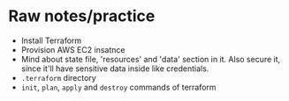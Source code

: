 # Raw notes/practice
- Install Terraform
- Provision AWS EC2 insatnce
- Mind about state file, 'resources' and 'data' section in it. Also secure it, since it'll have sensitive data inside like credentials.
- `.terraform` directory
- `init`, `plan`, `apply` and `destroy` commands of terraform